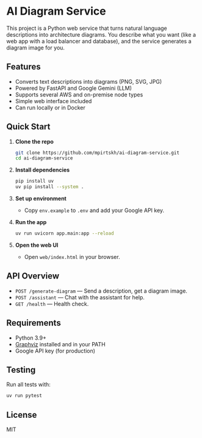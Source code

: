 # AI Diagram Service

This project is a Python web service that turns natural language descriptions into architecture diagrams. You describe what you want (like a web app with a load balancer and database), and the service generates a diagram image for you.

## Features

- Converts text descriptions into diagrams (PNG, SVG, JPG)
- Powered by FastAPI and Google Gemini (LLM)
- Supports several AWS and on-premise node types
- Simple web interface included
- Can run locally or in Docker

## Quick Start

1. **Clone the repo**
   ```bash
   git clone https://github.com/mpirtskh/ai-diagram-service.git
   cd ai-diagram-service
   ```

2. **Install dependencies**
   ```bash
   pip install uv
   uv pip install --system .
   ```

3. **Set up environment**
   - Copy `env.example` to `.env` and add your Google API key.

4. **Run the app**
   ```bash
   uv run uvicorn app.main:app --reload
   ```

5. **Open the web UI**
   - Open `web/index.html` in your browser.

## API Overview

- `POST /generate-diagram` — Send a description, get a diagram image.
- `POST /assistant` — Chat with the assistant for help.
- `GET /health` — Health check.

## Requirements

- Python 3.9+
- [Graphviz](https://graphviz.gitlab.io/) installed and in your PATH
- Google API key (for production)

## Testing

Run all tests with:
```bash
uv run pytest
```

## License

MIT 